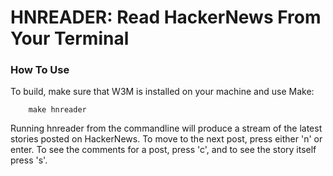 # HNREADER: Read HackerNews From Your Terminal #

### How To Use ###

To build, make sure that W3M is installed on your machine and use Make:

		make hnreader

Running hnreader from the commandline will produce a stream of the latest stories posted on HackerNews.  To move to the next post, press either 'n' or enter.  To see the comments for a post, press 'c', and to see the story itself press 's'.


